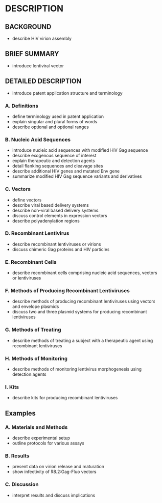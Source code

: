 # DESCRIPTION

## BACKGROUND

- describe HIV virion assembly

## BRIEF SUMMARY

- introduce lentiviral vector

## DETAILED DESCRIPTION

- introduce patent application structure and terminology

### A. Definitions

- define terminology used in patent application
- explain singular and plural forms of words
- describe optional and optional ranges

### B. Nucleic Acid Sequences

- introduce nucleic acid sequences with modified HIV Gag sequence
- describe exogenous sequence of interest
- explain therapeutic and detection agents
- detail flanking sequences and cleavage sites
- describe additional HIV genes and mutated Env gene
- summarize modified HIV Gag sequence variants and derivatives

### C. Vectors

- define vectors
- describe viral based delivery systems
- describe non-viral based delivery systems
- discuss control elements in expression vectors
- describe polyadenylation regions

### D. Recombinant Lentivirus

- describe recombinant lentiviruses or virions
- discuss chimeric Gag proteins and HIV particles

### E. Recombinant Cells

- describe recombinant cells comprising nucleic acid sequences, vectors or lentiviruses

### F. Methods of Producing Recombinant Lentiviruses

- describe methods of producing recombinant lentiviruses using vectors and envelope plasmids
- discuss two and three plasmid systems for producing recombinant lentiviruses

### G. Methods of Treating

- describe methods of treating a subject with a therapeutic agent using recombinant lentiviruses

### H. Methods of Monitoring

- describe methods of monitoring lentivirus morphogenesis using detection agents

### I. Kits

- describe kits for producing recombinant lentiviruses

## Examples

### A. Materials and Methods

- describe experimental setup
- outline protocols for various assays

### B. Results

- present data on virion release and maturation
- show infectivity of R8.2:Gag-Fluo vectors

### C. Discussion

- interpret results and discuss implications

